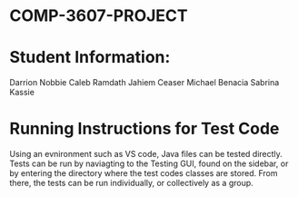 # COMP-3607-PROJECT

# Student Information:                
Darrion Nobbie
Caleb Ramdath
Jahiem Ceaser
Michael Benacia
Sabrina Kassie


# Running Instructions for Test Code
Using an evnironment such as VS code, Java files can be tested directly. Tests can be run by naviagting to the Testing GUI, found on the sidebar, or by entering the directory where the test codes classes are stored. From there, the tests can be run individually, or collectively as a group.
